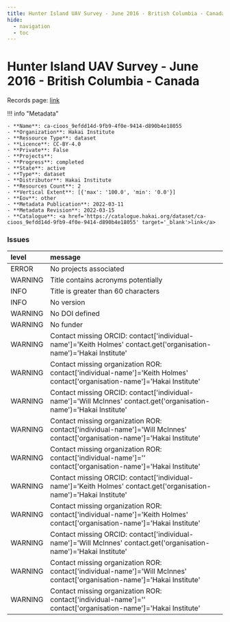 ```yaml
---
title: Hunter Island UAV Survey - June 2016 - British Columbia - Canada
hide:
  - navigation
  - toc
---
```


# Hunter Island UAV Survey - June 2016 - British Columbia - Canada

Records page: <a href='https://catalogue.hakai.org/dataset/ca-cioos_9efdd14d-9fb9-4f0e-9414-d890b4e18055' target='_blank'>link</a>

<div id='map'></div>

!!! info "Metadata"
    
    - **Name**: ca-cioos_9efdd14d-9fb9-4f0e-9414-d890b4e18055 
    - **Organization**: Hakai Institute 
    - **Ressource Type**: dataset 
    - **Licence**: CC-BY-4.0 
    - **Private**: False 
    - **Projects**:  
    - **Progress**: completed 
    - **State**: active 
    - **Type**: dataset 
    - **Distributor**: Hakai Institute 
    - **Resources Count**: 2 
    - **Vertical Extent**: [{'max': '100.0', 'min': '0.0'}] 
    - **Eov**: other 
    - **Metadata Publication**: 2022-03-11 
    - **Metadata Revision**: 2022-03-15 
    - **Catalogue**: <a href='https://catalogue.hakai.org/dataset/ca-cioos_9efdd14d-9fb9-4f0e-9414-d890b4e18055' target='_blank'>link</a> 

### Issues

| level   | message                                                                                                                     |
|:--------|:----------------------------------------------------------------------------------------------------------------------------|
| ERROR   | No projects associated                                                                                                      |
| WARNING | Title contains acronyms potentially                                                                                         |
| INFO    | Title is greater than 60 characters                                                                                         |
| INFO    | No version                                                                                                                  |
| WARNING | No DOI defined                                                                                                              |
| WARNING | No funder                                                                                                                   |
| WARNING | Contact missing ORCID: contact['individual-name']='Keith Holmes' contact.get('organisation-name')='Hakai Institute'         |
| WARNING | Contact missing organization ROR:  contact['individual-name']='Keith Holmes' contact['organisation-name']='Hakai Institute' |
| WARNING | Contact missing ORCID: contact['individual-name']='Will McInnes' contact.get('organisation-name')='Hakai Institute'         |
| WARNING | Contact missing organization ROR:  contact['individual-name']='Will McInnes' contact['organisation-name']='Hakai Institute' |
| WARNING | Contact missing organization ROR:  contact['individual-name']='' contact['organisation-name']='Hakai Institute'             |
| WARNING | Contact missing ORCID: contact['individual-name']='Keith Holmes' contact.get('organisation-name')='Hakai Institute'         |
| WARNING | Contact missing organization ROR:  contact['individual-name']='Keith Holmes' contact['organisation-name']='Hakai Institute' |
| WARNING | Contact missing ORCID: contact['individual-name']='Will McInnes' contact.get('organisation-name')='Hakai Institute'         |
| WARNING | Contact missing organization ROR:  contact['individual-name']='Will McInnes' contact['organisation-name']='Hakai Institute' |
| WARNING | Contact missing organization ROR:  contact['individual-name']='' contact['organisation-name']='Hakai Institute'             |

<script>
   document.addEventListener("DOMContentLoaded", function() {
    var map = L.map('map').setView([51.505, -125.09], 5);
    L.tileLayer('https://tile.openstreetmap.org/{z}/{x}/{y}.png', {
        maxZoom: 19,
        attribution: '&copy; <a href="http://www.openstreetmap.org/copyright">OpenStreetMap</a>'
    }).addTo(map);
    var geojsonFeature = {
        "type": "Feature",
        "properties": {
            "name" : "Hunter Island UAV Survey - June 2016 - British Columbia - Canada"
        },
        "geometry": {'type': 'Polygon', 'coordinates': [[[-128.22418212890625, 51.983188572138204], [-127.89459228515624, 51.983188572138204], [-127.89459228515624, 52.114939086147984], [-128.22418212890625, 52.114939086147984], [-128.22418212890625, 51.983188572138204]]]}
    }
    L.geoJSON(geojsonFeature).addTo(map);
   })
</script>
